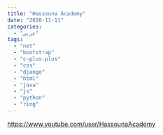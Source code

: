 ```yaml
---
title: "Hassouna Academy"
date: "2020-11-11"
categories:
  - "عربي"
tags:
  - "net"
  - "bootstrap"
  - "c-plus-plus"
  - "css"
  - "django"
  - "html"
  - "java"
  - "js"
  - "python"
  - "ring"
---
```


https://www.youtube.com/user/HassounaAcademy
